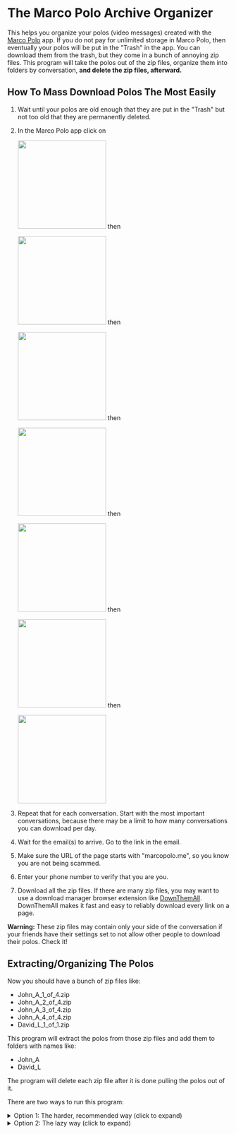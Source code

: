 # The Marco Polo Archive Organizer

This helps you organize your polos (video messages) created with the [Marco Polo](https://marcopolo.me) app. If you do not pay for unlimited storage in Marco Polo, then eventually your polos will be put in the "Trash" in the app. You can download them from the trash, but they come in a bunch of annoying zip files. This program will take the polos out of the zip files, organize them into folders by conversation, **and delete the zip files, afterward.**

## How To Mass Download Polos The Most Easily

1. Wait until your polos are old enough that they are put in the "Trash" but not too old that they are permanently deleted.
2. In the Marco Polo app click on
 
    <image src="./supplemental-docs/pictures/screenshot-1.jpg" width="200px" /> then

    <image src="./supplemental-docs/pictures/screenshot-2.jpg" width="200px" /> then

    <image src="./supplemental-docs/pictures/screenshot-3.jpg" width="200px" /> then

    <image src="./supplemental-docs/pictures/screenshot-4.jpg" width="200px" /> then

    <image src="./supplemental-docs/pictures/screenshot-5.jpg" width="200px" /> then

    <image src="./supplemental-docs/pictures/screenshot-6.jpg" width="200px" /> then

    <image src="./supplemental-docs/pictures/screenshot-7.jpg" width="200px" />

3. Repeat that for each conversation. Start with the most important conversations, because there may be a limit to how many conversations you can download per day.
3. Wait for the email(s) to arrive. Go to the link in the email.
4. Make sure the URL of the page starts with "marcopolo.me", so you know you are not being scammed.
5. Enter your phone number to verify that you are you.
6. Download all the zip files. If there are many zip files, you may want to use a download manager browser extension like [DownThemAll](https://www.downthemall.org/). DownThemAll makes it fast and easy to reliably download every link on a page.

**Warning:** These zip files may contain only your side of the conversation if your friends have their settings set to not allow other people to download their polos. Check it!

## Extracting/Organizing The Polos

Now you should have a bunch of zip files like:

- John_A_1_of_4.zip
- John_A_2_of_4.zip
- John_A_3_of_4.zip
- John_A_4_of_4.zip
- David_L_1_of_1.zip

This program will extract the polos from those zip files and add them
to folders with names like:

- John_A
- David_L

The program will delete each zip file after it is done pulling the polos out of it.

There are two ways to run this program:

<details>
<summary id="option1">Option 1: The harder, recommended way (click to expand)</summary>

Here, you will run the program with Deno. This is the recommended way to run the program because it is safer for you. If you run a program with [Deno](https://deno.land) you can be confident that the program will not have the permission/power to harm your computer or your data, unless you give it permission to do so.

1. Put all the downloaded zip files in a folder that doesn't have any non-Marco-Polo zip files in it.
2. Make a copy of the folder, just in case something goes wrong. (I don't think anything will go wrong.)
3. Install Deno. Deno is small and harmless to install. It is well-respected for its security features. See [here](https://docs.deno.com/runtime/manual/getting_started/installation) for install instructions.
4. Open a terminal. (On Windows, you can do this by pressing the Windows key and typing "powershell" then pressing enter.)
6. Copy and paste
   ```
   deno run https://raw.githubusercontent.com/davidbludlow/marco-polo-archive-organizer/main/extract-polos.ts
   ```
   into the terminal, then press enter. If it says it doesn't know what "deno" is, then maybe restart your terminal or maybe you didn't install Deno correctly.
7. When it asks, tell it where the folder with the zip files is.
8. When it asks for permission to read or write that folder, say yes.
9. After waiting for the program to finish, check each conversation and make sure that both sides of the conversation are there! If not, then call your friend and ask them to change their Marco Polo settings to allow other people to download their polos.
</details>

<details>
<summary id="option2">Option 2: The lazy way (click to expand)</summary>

This way is easier, but it is not recommended, because it involves running some program that you downloaded from the internet. This program isn't a virus, but how do you know that?

1. Put all the downloaded zip files in a folder that doesn't have any non-Marco-Polo zip files in it.
2. Make a copy of the folder, just in case something goes wrong. (I don't think anything will go wrong.)
3. If you are on Windows, download the program [extract-polos.exe](https://github.com/davidbludlow/marco-polo-archive-organizer/raw/main/extract-polos.exe?download=). If you are on Mac, then do Option 1, because, even though I could have easily created a Mac version of the program, I didn't, because I don't have a Mac to test it on. If you are running Linux, then you are probably too smart to do Option 2. It is not worth the trouble that it would take to run this program on a mobile device.
4. Move extract-polos.exe into the folder with the zip files.
5. Run extract-polos.exe.
7. After waiting for the program to finish, check each conversation and make sure that both sides of the conversation are there! If not, then call your friend and ask them to change their Marco Polo settings to allow other people to download their polos.
</details>
